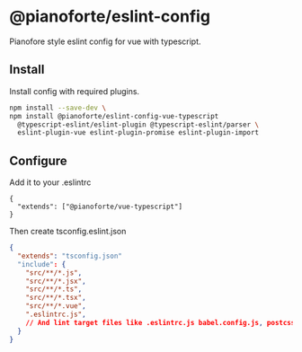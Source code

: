 # @pianoforte/eslint-config

Pianofore style eslint config for vue with typescript.

## Install

Install config with required plugins.

```sh
npm install --save-dev \
npm install @pianoforte/eslint-config-vue-typescript
  @typescript-eslint/eslint-plugin @typescript-eslint/parser \
  eslint-plugin-vue eslint-plugin-promise eslint-plugin-import
```

## Configure

Add it to your .eslintrc

```.eslintrc
{
  "extends": ["@pianoforte/vue-typescript"]
}
```

Then create tsconfig.eslint.json

```tsconfig.eslint.json
{
  "extends": "tsconfig.json"
  "include": {
    "src/**/*.js",
    "src/**/*.jsx",
    "src/**/*.ts",
    "src/**/*.tsx",
    "src/**/*.vue",
    ".eslintrc.js",
    // And lint target files like .eslintrc.js babel.config.js, postcss.js
  }
}
```
